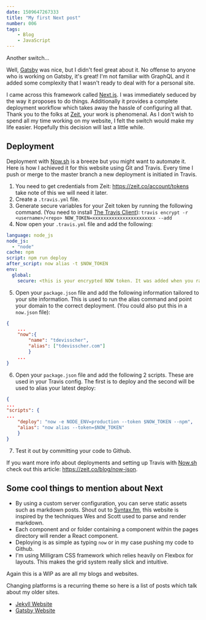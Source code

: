 ```yaml
---
date: 1509647267333
title: "My first Next post"
number: 006
tags: 
    - Blog
    - JavaScript
---
```

Another switch...

Well, [Gatsby](/blog/post/004/my-first-gatsby-post) was nice, but I didn't feel great about it. No offense to anyone who is working on Gatsby, it's great! I'm not familiar with GraphQL and it added some complexity that I wasn't ready to deal with for a personal site.

I came across this framework called [Next.js](https://github.com/zeit/next.js/). I was immediately seduced by the way it proposes to do things. Additionally it provides a complete deployment workflow which takes away the hassle of configuring all that. Thank you to the folks at [Zeit](https://zeit.co/), your work is phenomenal. As I don't wish to spend all my time working on my website, I felt the switch would make my life easier. Hopefully this decision will last a little while.

## Deployment

Deployment with [Now.sh](https://now.sh) is a breeze but you might want to automate it. Here is how I achieved it for this website using Git and Travis. Every time I push or merge to the master branch a new deployment is initiated in Travis.

1. You need to get credentials from Zeit: https://zeit.co/account/tokens take note of this we will need it later. 
2. Create a ```.travis.yml``` file.
3. Generate secure variables for your Zeit token by running the following command. (You need to install [The Travis Client](https://github.com/travis-ci/travis.rb#installation)): ```travis encrypt -r <username>/<repo> NOW_TOKEN=xxxxxxxxxxxxxxxxxxxxxxx --add```
4. Now open your ```.travis.yml``` file and add the following:

```YAML
language: node_js
node_js:
  - "node"
cache: npm
script: npm run deploy
after_script: now alias -t $NOW_TOKEN
env:
  global:
    secure: <this is your encrypted NOW token. It was added when you ran travis encrypt in #3>
```

5. Open your ```package.json``` file and add the following information tailored to your site information. This is used to run the alias command and point your domain to the correct deployment. (You could also put this in a ```now.json``` file): 

```JSON
{
    ...
    "now":{
        "name": "tdevisscher",
        "alias": ["tdevisscher.com"]
        }
    ...
}
```

6. Open your ```package.json``` file and add the following 2 scripts. These are used in your Travis config. The first is to deploy and the second will be used to alias your latest deploy: 

```JSON
{
...
"scripts": {
...
    "deploy": "now -e NODE_ENV=production --token $NOW_TOKEN --npm",
    "alias": "now alias --token=$NOW_TOKEN"
    }
}
```

7. Test it out by committing your code to Github.

If you want more info about deployments and setting up Travis with [Now.sh](https://now.sh) check out this article: https://zeit.co/blog/now-json.

## Some cool things to mention about Next

- By using a custom server configuration, you can serve static assets such as markdown posts. Shout out to [Syntax.fm](https://syntax.fm), this website is inspired by the techniques Wes and Scott used to parse and render markdown.
- Each component and or folder containing a component within the pages directory will render a React component.
- Deploying is as simple as typing ``` now ``` or in my case pushing my code to Github.
- I'm using Milligram CSS framework which relies heavily on Flexbox for layouts. This makes the grid system really slick and intuitive.

Again this is a WIP as are all my blogs and websites. 

Changing platforms is a recurring theme so here is a list of posts which talk about my older sites.

- [Jekyll Website](/blog/post/001/welcome-old-jekyll-site)
- [Gatsby Website](/blog/post/004/my-first-gatsby-post)